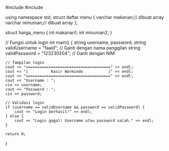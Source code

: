 #include <iostream>
#include <string>

using namespace std;
struct daftar menu
{
varchar makanan;//  dibuat array
varchar minuman;// dibuat array
};

struct harga_menu {
    int makanan1;
    int minuman2;
}

// Fungsi untuk login
int main() {
    string username, password;
    string validUsername = "faaid";  // Ganti dengan nama panggilan
    string validPassword = "123230204";  // Ganti dengan NIM

    // Tampilan login
    cout << "=====================================" << endl;
    cout << "|          Kasir Warmindo           |" << endl;
    cout << "=====================================" << endl;
    cout << "Username : ";
    cin >> username;
    cout << "Password : ";
    cin >> password;

    // Validasi login
    if (username == validUsername && password == validPassword) {
        cout << "Login berhasil!" << endl;
    } else {
        cout << "Login gagal! Username atau password salah." << endl;
    }

    return 0;
}
